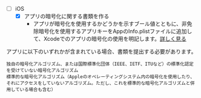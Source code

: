 - [ ] iOS
  - [x] アプリの暗号化に関する書類を作る
    - アプリが暗号化を使用するかどうかを示すブール値とともに、非免除暗号化を使用するアプリキーをAppのInfo.plistファイルに追加して、Xcodeでのアプリの暗号化の使用を明記します。[詳しく見る](https://developer.apple.com/documentation/security/complying_with_encryption_export_regulations)

アプリに以下のいずれかが含まれている場合、書類を提出する必要があります。

    独自の暗号化アルゴリズム、または国際標準化団体（IEEE、IETF、ITUなど）の標準化認定を受けていない暗号化アルゴリズム
    標準的な暗号化アルゴリズム（Appleのオペレーティングシステム内の暗号化を使用したり、それにアクセスをしていないアルゴリズム。ただし、これを標準的な暗号化アルゴリズムと併用している場合も含む）